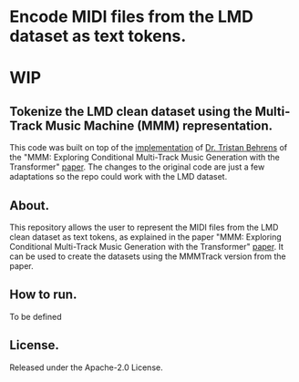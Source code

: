 # Encode MIDI files from the LMD dataset as text tokens.
# WIP

## Tokenize the LMD clean dataset using the Multi-Track Music Machine (MMM) representation.

This code was built on top of the [implementation](https://github.com/AI-Guru/MMM-JSB) of [Dr. Tristan Behrens](https://www.linkedin.com/in/dr-tristan-behrens-734967a2/) of the "MMM: Exploring Conditional Multi-Track Music Generation with the Transformer" [paper](https://arxiv.org/abs/2008.06048). The changes to the original code are just a few adaptations so the repo could work with the LMD dataset.

## About.

This repository allows the user to represent the MIDI files from the LMD clean dataset as text tokens, as explained in the paper "MMM: Exploring Conditional Multi-Track Music Generation with the Transformer" [paper](https://arxiv.org/abs/2008.06048). It can be used to create the datasets using the MMMTrack version from the paper.


## How to run.

To be defined

## License.

Released under the Apache-2.0 License.